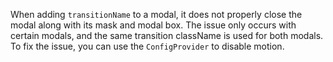 When adding `transitionName` to a modal, it does not properly close the modal along with its mask and modal box. The issue only occurs with certain modals, and the same transition className is used for both modals. To fix the issue, you can use the `ConfigProvider` to disable motion.
